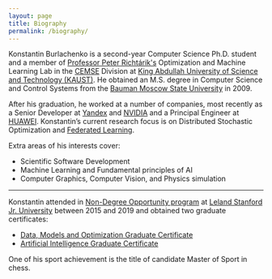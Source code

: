 ```yaml
---
layout: page
title: Biography
permalink: /biography/
---
```


Konstantin Burlachenko is a second-year Computer Science Ph.D. student and a member of [Professor Peter Richtárik's](https://richtarik.org/) Optimization and Machine Learning Lab in the [CEMSE](https://cemse.kaust.edu.sa/) Division at [King Abdullah University of Science and Technology (KAUST)](https://www.kaust.edu.sa/en). 
He obtained an M.S. degree in Computer Science and Control Systems from the [Bauman Moscow State University](http://bmstu.ru/) in 2009. 

After his graduation, he worked at a number of companies, most recently as a Senior Developer at [Yandex](https://en.wikipedia.org/wiki/Yandex) and [NVIDIA](https://developer.nvidia.com/) and a Principal Engineer at [HUAWEI](https://huawei.ru/).
Konstantin’s current research focus is on Distributed Stochastic Optimization and [Federated Learning](https://research.google/pubs/pub45648/).

Extra areas of his interests cover:

* Scientific Software Development
* Machine Learning and Fundamental principles of AI
* Computer Graphics, Computer Vision, and Physics simulation

---

Konstantin attended in [Non-Degree Opportunity program](https://online.stanford.edu/non-degree-option-program) at [Leland Stanford Jr. University](https://www.stanford.edu/) between 2015 and 2019 and obtained two graduate certificates:

* [Data, Models and Optimization Graduate Certificate](https://online.stanford.edu/programs/data-models-and-optimization-graduate-certificate)
* [Artificial Intelligence Graduate Certificate](https://online.stanford.edu/programs/artificial-intelligence-graduate-certificate)

One of his sport achievement is the title of candidate Master of Sport in chess.
